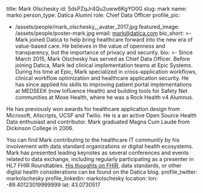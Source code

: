 title: Mark Olschesky
id: 5dsPZqJr4Qu2uww6KgYO0G
slug: mark
name: marko
person_type: Datica Alumni
role: Chief Data Officer
profile_pic:
  - /assets/people/mark_olschesky__avatar_2017.jpg
featured_image: /assets/people/poster-mark.jpg
email: mark@datica.com
bio_short: >-
  Mark joined Datica to help bring healthcare forward into the new era of
  value-based care. He believes in the value of openness and transparency, but
  the importance of privacy and security.
bio: >-
  Since March 2015, Mark Olschesky has served as Chief Data Officer. Before
  joining Datica, Mark led clinical implementation teams at Epic Systems. During
  his time at Epic, Mark specialized in cross-application workflows, clinical
  workflow optimization and healthcare application security. He has since
  applied his skills to improving patient portal implementations at MEDSEEK (now
  Influence Health) and building tools for Safety Net communities at Moxe
  Health, where he was a Rock Health v4 Alumnus.


  He has previously won awards for healthcare application design from Microsoft,
  Allscripts, UCSF and Twilio. He is a an active Open Source Health Data
  enthusiast and contributor. Mark graduated Magna Cum Laude from Dickinson
  College in 2006.


  You can find Mark contributing to the healthcare IT community by his
  involvement with data standard organizations or digital health ecosystems.
  Mark has presented leading keynotes as several conferences and events related
  to data exchange, including regularly participating as a presenter in HL7 FHIR
  Roundtables. [His thoughts on
  FHIR](https://datica.com/blog/fhir-is-no-longer-just-a-concept/), data
  standards, or other digital health considerations can be found on the Datica
  blog.
profile_twitter: markolschesky
profile_linkedin: markolschesky
location:
  lon: -89.40123019999999
  lat: 43.0730517
